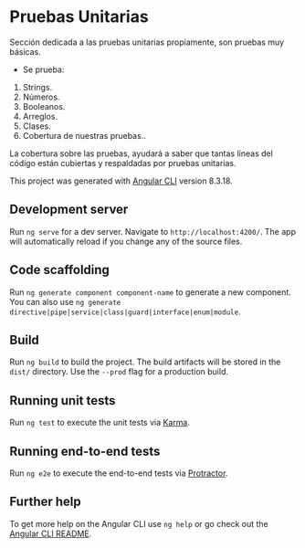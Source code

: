 # Pruebas Unitarias

Sección dedicada a las pruebas unitarias propiamente, son pruebas muy básicas.
* Se prueba:
1. Strings.
2. Números.
3. Booleanos.
4. Arreglos.
5. Clases.
6. Cobertura de nuestras pruebas..

La cobertura sobre las pruebas, ayudará a saber que tantas líneas del código están cubiertas y respaldadas por pruebas unitarias.




This project was generated with [Angular CLI](https://github.com/angular/angular-cli) version 8.3.18.

## Development server

Run `ng serve` for a dev server. Navigate to `http://localhost:4200/`. The app will automatically reload if you change any of the source files.

## Code scaffolding

Run `ng generate component component-name` to generate a new component. You can also use `ng generate directive|pipe|service|class|guard|interface|enum|module`.

## Build

Run `ng build` to build the project. The build artifacts will be stored in the `dist/` directory. Use the `--prod` flag for a production build.

## Running unit tests

Run `ng test` to execute the unit tests via [Karma](https://karma-runner.github.io).

## Running end-to-end tests

Run `ng e2e` to execute the end-to-end tests via [Protractor](http://www.protractortest.org/).

## Further help

To get more help on the Angular CLI use `ng help` or go check out the [Angular CLI README](https://github.com/angular/angular-cli/blob/master/README.md).
